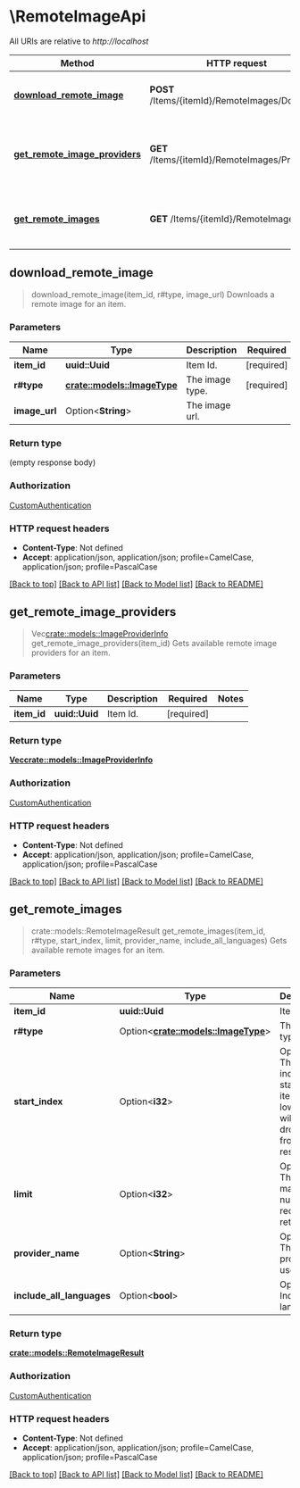# \RemoteImageApi

All URIs are relative to *http://localhost*

Method | HTTP request | Description
------------- | ------------- | -------------
[**download_remote_image**](RemoteImageApi.md#download_remote_image) | **POST** /Items/{itemId}/RemoteImages/Download | Downloads a remote image for an item.
[**get_remote_image_providers**](RemoteImageApi.md#get_remote_image_providers) | **GET** /Items/{itemId}/RemoteImages/Providers | Gets available remote image providers for an item.
[**get_remote_images**](RemoteImageApi.md#get_remote_images) | **GET** /Items/{itemId}/RemoteImages | Gets available remote images for an item.



## download_remote_image

> download_remote_image(item_id, r#type, image_url)
Downloads a remote image for an item.

### Parameters


Name | Type | Description  | Required | Notes
------------- | ------------- | ------------- | ------------- | -------------
**item_id** | **uuid::Uuid** | Item Id. | [required] |
**r#type** | [**crate::models::ImageType**](.md) | The image type. | [required] |
**image_url** | Option<**String**> | The image url. |  |

### Return type

 (empty response body)

### Authorization

[CustomAuthentication](../README.md#CustomAuthentication)

### HTTP request headers

- **Content-Type**: Not defined
- **Accept**: application/json, application/json; profile=CamelCase, application/json; profile=PascalCase

[[Back to top]](#) [[Back to API list]](../README.md#documentation-for-api-endpoints) [[Back to Model list]](../README.md#documentation-for-models) [[Back to README]](../README.md)


## get_remote_image_providers

> Vec<crate::models::ImageProviderInfo> get_remote_image_providers(item_id)
Gets available remote image providers for an item.

### Parameters


Name | Type | Description  | Required | Notes
------------- | ------------- | ------------- | ------------- | -------------
**item_id** | **uuid::Uuid** | Item Id. | [required] |

### Return type

[**Vec<crate::models::ImageProviderInfo>**](ImageProviderInfo.md)

### Authorization

[CustomAuthentication](../README.md#CustomAuthentication)

### HTTP request headers

- **Content-Type**: Not defined
- **Accept**: application/json, application/json; profile=CamelCase, application/json; profile=PascalCase

[[Back to top]](#) [[Back to API list]](../README.md#documentation-for-api-endpoints) [[Back to Model list]](../README.md#documentation-for-models) [[Back to README]](../README.md)


## get_remote_images

> crate::models::RemoteImageResult get_remote_images(item_id, r#type, start_index, limit, provider_name, include_all_languages)
Gets available remote images for an item.

### Parameters


Name | Type | Description  | Required | Notes
------------- | ------------- | ------------- | ------------- | -------------
**item_id** | **uuid::Uuid** | Item Id. | [required] |
**r#type** | Option<[**crate::models::ImageType**](.md)> | The image type. |  |
**start_index** | Option<**i32**> | Optional. The record index to start at. All items with a lower index will be dropped from the results. |  |
**limit** | Option<**i32**> | Optional. The maximum number of records to return. |  |
**provider_name** | Option<**String**> | Optional. The image provider to use. |  |
**include_all_languages** | Option<**bool**> | Optional. Include all languages. |  |[default to false]

### Return type

[**crate::models::RemoteImageResult**](RemoteImageResult.md)

### Authorization

[CustomAuthentication](../README.md#CustomAuthentication)

### HTTP request headers

- **Content-Type**: Not defined
- **Accept**: application/json, application/json; profile=CamelCase, application/json; profile=PascalCase

[[Back to top]](#) [[Back to API list]](../README.md#documentation-for-api-endpoints) [[Back to Model list]](../README.md#documentation-for-models) [[Back to README]](../README.md)

